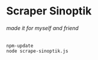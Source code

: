# Scraper Sinoptik
###### made it for myself and friend

```terminal
npm-update
node scrape-sinoptik.js
```